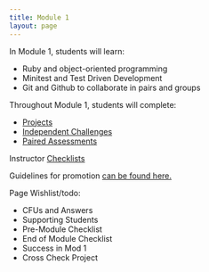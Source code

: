 ```yaml
---
title: Module 1
layout: page
---
```


In Module 1, students will learn:

* Ruby and object-oriented programming
* Minitest and Test Driven Development
* Git and Github to collaborate in pairs and groups

Throughout Module 1, students will complete:

* [Projects](/module1/projects/)
* [Independent Challenges](/module1/independent_challenges.html)
* [Paired Assessments](/module1/paired_assessments.html)

Instructor [Checklists](/module1/checklists.html)

Guidelines for promotion [can be found here.](/module1/promotion.html)

Page Wishlist/todo:

* CFUs and Answers
* Supporting Students
* Pre-Module Checklist
* End of Module Checklist
* Success in Mod 1
* Cross Check Project
